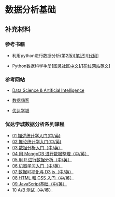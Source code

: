 # 数据分析基础

## 补充材料

### 参考书籍

* 利用python进行数据分析(第2版)[[笔记](https://www.jianshu.com/p/04d180d90a3f)]/[[代码](https://github.com/BrambleXu/pydata-notebook)]

* Python数据科学手册[[图灵社区中文](http://www.ituring.com.cn/book/1937)]/[[在线网站英文](https://jakevdp.github.io/PythonDataScienceHandbook/index.html)]

### 参考网站

* [Data Science & Artificial Intelligence](https://chrisalbon.com/#machine_learning)

* [数据嗨客](http://hackdata.cn/#)

* [优达学城](https://cn.udacity.com/)

### 优达学城数据分析系列课程

* [01 描述统计学入门(中/英)](https://cn.udacity.com/course/intro-to-descriptive-statistics--ud827-enterprise)
* [02 推论统计学入门(中/英)](https://cn.udacity.com/course/intro-to-inferential-statistics--ud201-enterprise)
* [03 数据分析入门（中/英）](https://cn.udacity.com/course/intro-to-data-analysis--ud170-enterprise)
* [04 用 MongoDB 进行数据整理（中/英）](https://cn.udacity.com/course/data-wrangling-with-mongodb--ud032-enterprise)
* [05 用 R 进行数据分析（中/英）](https://cn.udacity.com/course/data-analysis-with-r--ud651-enterprise)
* [06 机器学习入门（中/英）](https://cn.udacity.com/course/intro-to-machine-learning--ud120-enterprise)
* [07 数据可视化与 D3.js（中/英）](https://cn.udacity.com/course/data-visualization-and-d3js--ud507-enterprise)
* [08 HTML 和 CSS 入门（中/英）](https://cn.udacity.com/course/intro-to-html-and-css--ud304-enterprise)
* [09 JavaScript基础（中/英）](https://cn.udacity.com/course/javascript-basics--ud804)
* [10 A/B 测试（中/英）](https://cn.udacity.com/course/ab-testing--ud257-enterprise)
